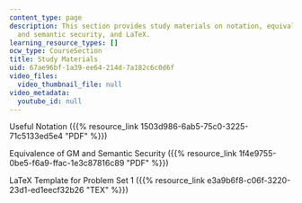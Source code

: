```yaml
---
content_type: page
description: This section provides study materials on notation, equivalence of GM
  and semantic security, and LaTeX.
learning_resource_types: []
ocw_type: CourseSection
title: Study Materials
uid: 67ae96bf-1a39-ee64-214d-7a182c6c0d6f
video_files:
  video_thumbnail_file: null
video_metadata:
  youtube_id: null
---
```


Useful Notation ({{% resource_link 1503d986-6ab5-75c0-3225-71c5133ed5e4 "PDF" %}})

Equivalence of GM and Semantic Security ({{% resource_link 1f4e9755-0be5-f6a9-ffac-1e3c87816c89 "PDF" %}})

LaTeX Template for Problem Set 1 ({{% resource_link e3a9b6f8-c06f-3220-23d1-ed1eecf32b26 "TEX" %}})